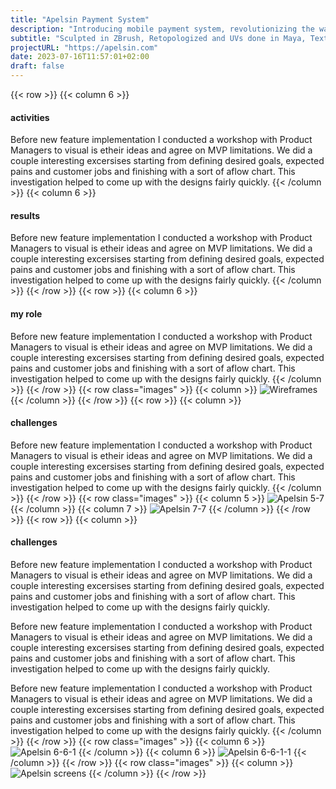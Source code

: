 ```yaml
---
title: "Apelsin Payment System"
description: "Introducing mobile payment system, revolutionizing the way you make secure and convenient transactions on the go."
subtitle: "Sculpted in ZBrush, Retopologized and UVs done in Maya, Textured in Mari, Rendered using Arnold."
projectURL: "https://apelsin.com"
date: 2023-07-16T11:57:01+02:00
draft: false
---
```

{{< row >}}
{{< column 6 >}}
#### activities
Before new feature implementation I conducted a workshop with
Product Managers to visual is etheir ideas and agree on MVP limitations.
We did a couple interesting excersises starting from defining
desired goals, expected pains and customer jobs and finishing
with a sort of aflow chart. This investigation helped to come up
with the designs fairly quickly.
{{< /column >}}
{{< column 6 >}}
#### results
Before new feature implementation I conducted a workshop with
Product Managers to visual is etheir ideas and agree on MVP limitations.
We did a couple interesting excersises starting from defining
desired goals, expected pains and customer jobs and finishing
with a sort of aflow chart. This investigation helped to come up
with the designs fairly quickly.
{{< /column >}}
{{< /row >}}
{{< row >}}
{{< column 6 >}}
#### my role
Before new feature implementation I conducted a workshop with 
Product Managers to visual is etheir ideas and agree on MVP limitations. 
We did a couple interesting excersises starting from defining 
desired goals, expected pains and customer jobs and finishing 
with a sort of aflow chart. This investigation helped to come up 
with the designs fairly quickly.
{{< /column >}}
{{< /row >}}
{{< row class="images" >}}
{{< column >}}
![Wireframes](apelsin-wireframes.png)
{{< /column >}}
{{< /row >}}
{{< row >}}
{{< column >}}
#### challenges
Before new feature implementation I conducted a workshop with
Product Managers to visual is etheir ideas and agree on MVP limitations.
We did a couple interesting excersises starting from defining
desired goals, expected pains and customer jobs and finishing
with a sort of aflow chart. This investigation helped to come up
with the designs fairly quickly.
{{< /column >}}
{{< /row >}}
{{< row class="images" >}}
{{< column 5 >}}
![Apelsin 5-7](apelsin-5-7.png)
{{< /column >}}
{{< column 7 >}}
![Apelsin 7-7](apelsin-7-7.png)
{{< /column >}}
{{< /row >}}
{{< row >}}
{{< column >}}
#### challenges
Before new feature implementation I conducted a workshop with 
Product Managers to visual is etheir ideas and agree on MVP limitations. 
We did a couple interesting excersises starting from defining 
desired goals, expected pains and customer jobs and finishing 
with a sort of aflow chart. This investigation helped to come up 
with the designs fairly quickly.

Before new feature implementation I conducted a workshop with 
Product Managers to visual is etheir ideas and agree on MVP limitations. 
We did a couple interesting excersises starting from defining 
desired goals, expected pains and customer jobs and finishing 
with a sort of aflow chart. This investigation helped to come up 
with the designs fairly quickly.

Before new feature implementation I conducted a workshop with 
Product Managers to visual is etheir ideas and agree on MVP limitations. 
We did a couple interesting excersises starting from defining 
desired goals, expected pains and customer jobs and finishing 
with a sort of aflow chart. This investigation helped to come up 
with the designs fairly quickly.
{{< /column >}}
{{< /row >}}
{{< row class="images" >}}
{{< column 6 >}}
![Apelsin 6-6-1](apelsin-6-6-1.png)
{{< /column >}}
{{< column 6 >}}
![Apelsin 6-6-1-1](apelsin-6-6-1-1.png)
{{< /column >}}
{{< /row >}}
{{< row class="images" >}}
{{< column >}}
![Apelsin screens](apelsin-screens.png "Lorem ipsum dolor sit amet")
{{< /column >}}
{{< /row >}}
